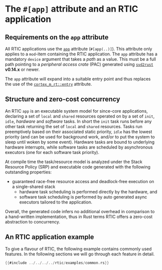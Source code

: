# The `#[app]` attribute and an RTIC application

## Requirements on the `app` attribute

All RTIC applications use the [`app`] attribute (`#[app(..)]`). This attribute only applies to a `mod`-item containing the RTIC application. The `app` attribute has a mandatory `device` argument that takes a *path* as a value. This must be a full path pointing to a *peripheral access crate* (PAC) generated using [`svd2rust`] **v0.14.x** or newer.

The `app` attribute will expand into a suitable entry point and thus replaces the use of the [`cortex_m_rt::entry`] attribute.

[`app`]: ../../../api/cortex_m_rtic_macros/attr.app.html
[`svd2rust`]: https://crates.io/crates/svd2rust
[`cortex_m_rt::entry`]: ../../../api/cortex_m_rt_macros/attr.entry.html

## Structure and zero-cost concurrency

An RTIC `app` is an executable system model for since-core applications, declaring a set of `local` and `shared` resources operated on by a set of `init`, `idle`, *hardware* and *software* tasks. In short the `init` task runs before any other task returning the set of `local` and `shared` resources. Tasks run preemptively based on their associated static priority, `idle` has the lowest priority (and can be used for background work, and/or to put the system to sleep until woken by some event). Hardware tasks are bound to underlying hardware interrupts, while software tasks are scheduled by asynchronous executors (one for each software task priority). 

At compile time the task/resource model is analyzed under the Stack Resource Policy (SRP) and executable code generated with the following outstanding properties:

- guaranteed race-free resource access and deadlock-free execution on a single-shared stack
  - hardware task scheduling is performed directly by the hardware, and
  - software task scheduling is performed by auto generated async executors tailored to the application.

Overall, the generated code infers no additional overhead in comparison to a hand-written implementation, thus in Rust terms RTIC offers a zero-cost abstraction to concurrency.

## An RTIC application example

To give a flavour of RTIC, the following example contains commonly used features.
In the following sections we will go through each feature in detail.

``` rust
{{#include ../../../../rtic/examples/common.rs}}
```
